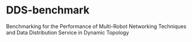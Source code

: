# DDS-benchmark
Benchmarking for the Performance of Multi-Robot Networking Techniques and Data Distribution Service in Dynamic Topology
